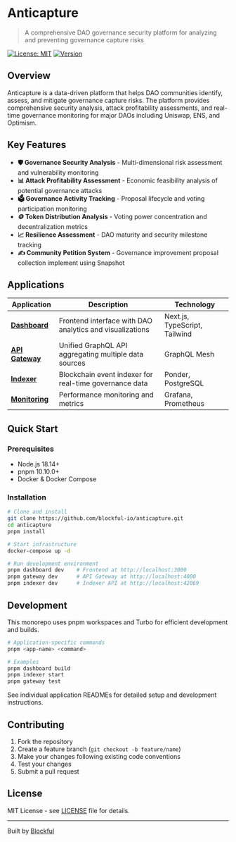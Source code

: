 # Anticapture

> A comprehensive DAO governance security platform for analyzing and preventing governance capture risks

[![License: MIT](https://img.shields.io/badge/License-MIT-yellow.svg)](https://opensource.org/licenses/MIT)
[![Version](https://img.shields.io/badge/version-0.3.1-blue.svg)](package.json)

## Overview

Anticapture is a data-driven platform that helps DAO communities identify, assess, and mitigate governance capture risks. The platform provides comprehensive security analysis, attack profitability assessments, and real-time governance monitoring for major DAOs including Uniswap, ENS, and Optimism.

## Key Features

- **🛡️ Governance Security Analysis** - Multi-dimensional risk assessment and vulnerability monitoring
- **📊 Attack Profitability Assessment** - Economic feasibility analysis of potential governance attacks
- **🗳️ Governance Activity Tracking** - Proposal lifecycle and voting participation monitoring
- **🪙 Token Distribution Analysis** - Voting power concentration and decentralization metrics
- **📈 Resilience Assessment** - DAO maturity and security milestone tracking
- **✍️ Community Petition System** - Governance improvement proposal collection
  implement using Snapshot

## Applications

| Application                              | Description                                              | Technology                    |
| ---------------------------------------- | -------------------------------------------------------- | ----------------------------- |
| [**Dashboard**](./apps/dashboard)        | Frontend interface with DAO analytics and visualizations | Next.js, TypeScript, Tailwind |
| [**API Gateway**](./apps/api-gateway)    | Unified GraphQL API aggregating multiple data sources    | GraphQL Mesh                  |
| [**Indexer**](./apps/indexer)            | Blockchain event indexer for real-time governance data   | Ponder, PostgreSQL            |
| [**Monitoring**](./apps/indexer-metrics) | Performance monitoring and metrics                       | Grafana, Prometheus           |

## Quick Start

### Prerequisites

- Node.js 18.14+
- pnpm 10.10.0+
- Docker & Docker Compose

### Installation

```bash
# Clone and install
git clone https://github.com/blockful-io/anticapture.git
cd anticapture
pnpm install

# Start infrastructure
docker-compose up -d

# Run development environment
pnpm dashboard dev    # Frontend at http://localhost:3000
pnpm gateway dev      # API Gateway at http://localhost:4000
pnpm indexer dev      # Indexer API at http://localhost:42069
```

## Development

This monorepo uses pnpm workspaces and Turbo for efficient development and builds.

```bash
# Application-specific commands
pnpm <app-name> <command>

# Examples
pnpm dashboard build
pnpm indexer start
pnpm gateway test
```

See individual application READMEs for detailed setup and development instructions.

## Contributing

1. Fork the repository
2. Create a feature branch (`git checkout -b feature/name`)
3. Make your changes following existing code conventions
4. Test your changes
5. Submit a pull request

## License

MIT License - see [LICENSE](LICENSE) file for details.

---

Built by [Blockful](https://blockful.io)
